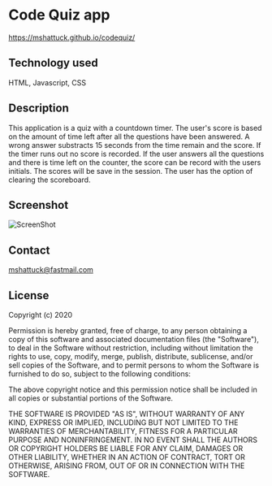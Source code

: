 # Code Quiz app 

https://mshattuck.github.io/codequiz/

## Technology used

HTML, Javascript, CSS

## Description

This application is a quiz with a countdown timer. The user's score is based on the amount of time left after all the questions have been answered. A wrong answer substracts 15 seconds from the time remain and the score. If the timer runs out no score is recorded. If the user answers all the questions and there is time left on the counter, the score can be record with the users initials. The scores will be save in the session. The user has the option of clearing the scoreboard.

## Screenshot

![ScreenShot](https://mshattuck.github.io/aboutme/assets/images/quizimg.JPG)

## Contact

mshattuck@fastmail.com

## License

Copyright (c) 2020

Permission is hereby granted, free of charge, to any person obtaining a copy
of this software and associated documentation files (the "Software"), to deal
in the Software without restriction, including without limitation the rights
to use, copy, modify, merge, publish, distribute, sublicense, and/or sell
copies of the Software, and to permit persons to whom the Software is
furnished to do so, subject to the following conditions:

The above copyright notice and this permission notice shall be included in all
copies or substantial portions of the Software.

THE SOFTWARE IS PROVIDED "AS IS", WITHOUT WARRANTY OF ANY KIND, EXPRESS OR
IMPLIED, INCLUDING BUT NOT LIMITED TO THE WARRANTIES OF MERCHANTABILITY,
FITNESS FOR A PARTICULAR PURPOSE AND NONINFRINGEMENT. IN NO EVENT SHALL THE
AUTHORS OR COPYRIGHT HOLDERS BE LIABLE FOR ANY CLAIM, DAMAGES OR OTHER
LIABILITY, WHETHER IN AN ACTION OF CONTRACT, TORT OR OTHERWISE, ARISING FROM,
OUT OF OR IN CONNECTION WITH THE SOFTWARE.













